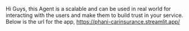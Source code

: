 Hi Guys, this Agent is a scalable and can be used in real world for interacting with the users and make them to build trust in your service. Below is the url for the app, 
https://phani-carinsurance.streamlit.app/
